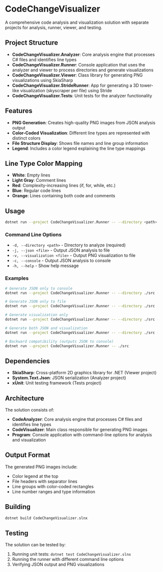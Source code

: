 # CodeChangeVisualizer

A comprehensive code analysis and visualization solution with separate projects for analysis, runner, viewer, and
testing.

## Project Structure

- **CodeChangeVisualizer.Analyzer**: Core analysis engine that processes C# files and identifies line types
- **CodeChangeVisualizer.Runner**: Console application that uses the analyzer and viewer to process directories and
  generate visualizations
- **CodeChangeVisualizer.Viewer**: Class library for generating PNG visualizations using SkiaSharp
- **CodeChangeVisualizer.StrideRunner**: App for generating a 3D tower-like visualization (skyscraper per file)
  using Stride
- **CodeChangeVisualizer.Tests**: Unit tests for the analyzer functionality

## Features

- **PNG Generation**: Creates high-quality PNG images from JSON analysis output
- **Color-Coded Visualization**: Different line types are represented with distinct colors
- **File Structure Display**: Shows file names and line group information
- **Legend**: Includes a color legend explaining the line type mappings

## Line Type Color Mapping

- **White**: Empty lines
- **Light Gray**: Comment lines
- **Red**: Complexity-increasing lines (if, for, while, etc.)
- **Blue**: Regular code lines
- **Orange**: Lines containing both code and comments

## Usage

```bash
dotnet run --project CodeChangeVisualizer.Runner -- --directory <path> [options]
```

### Command Line Options

- `-d, --directory <path>` - Directory to analyze (required)
- `-j, --json <file>` - Output JSON analysis to file
- `-v, --visualization <file>` - Output PNG visualization to file
- `-c, --console` - Output JSON analysis to console
- `-h, --help` - Show help message

### Examples

```bash
# Generate JSON only to console
dotnet run --project CodeChangeVisualizer.Runner -- --directory ./src --console

# Generate JSON only to file
dotnet run --project CodeChangeVisualizer.Runner -- --directory ./src --json analysis.json

# Generate visualization only
dotnet run --project CodeChangeVisualizer.Runner -- --directory ./src --visualization output.png

# Generate both JSON and visualization
dotnet run --project CodeChangeVisualizer.Runner -- --directory ./src --json analysis.json --visualization output.png

# Backward compatibility (outputs JSON to console)
dotnet run --project CodeChangeVisualizer.Runner -- ./src
```

## Dependencies

- **SkiaSharp**: Cross-platform 2D graphics library for .NET (Viewer project)
- **System.Text.Json**: JSON serialization (Analyzer project)
- **xUnit**: Unit testing framework (Tests project)

## Architecture

The solution consists of:

- **CodeAnalyzer**: Core analysis engine that processes C# files and identifies line types
- **CodeVisualizer**: Main class responsible for generating PNG images
- **Program**: Console application with command-line options for analysis and visualization

## Output Format

The generated PNG images include:

- Color legend at the top
- File headers with separator lines
- Line groups with color-coded rectangles
- Line number ranges and type information

## Building

```bash
dotnet build CodeChangeVisualizer.slnx
```

## Testing

The solution can be tested by:

1. Running unit tests: `dotnet test CodeChangeVisualizer.slnx`
2. Running the runner with different command line options
3. Verifying JSON output and PNG visualizations 